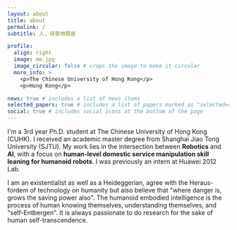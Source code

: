 ```yaml
---
layout: about
title: about
permalink: /
subtitle: 人，诗意地栖居

profile:
  align: right
  image: me.jpg
  image_circular: false # crops the image to make it circular
  more_info: >
    <p>The Chinese University of Hong Kong</p>
    <p>Hong Kong</p>

news: true # includes a list of news items
selected_papers: true # includes a list of papers marked as "selected={true}"
social: true # includes social icons at the bottom of the page
---
```


I'm a 3rd year Ph.D. student at The Chinese University of Hong Kong (CUHK). I received an academic master degree from Shanghai Jiao Tong University (SJTU). My work lies in the intersection between **Robotics** and **AI**, with a focus on **human-level domestic service manipulation skill leaning for humanoid robots**. I was previously an intern at Huawei 2012 Lab.

I am an existentialist as well as a Heideggerian, agree with the Heraus-fordem of technology on humanity but also believe that "where danger is, grows the saving power also". The humanoid embodied intelligence is the process of human knowing themselves, understanding themselves, and "self-Entbergen". It is always passionate to do research for the sake of human self-transcendence.